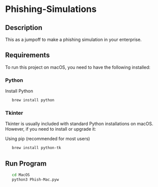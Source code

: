 
# Phishing-Simulations

## Description
This as a jumpoff to make a phishing simulation in your enterprise.
## Requirements

To run this project on macOS, you need to have the following installed:

### Python
Install Python
```bash
   brew install python
```
### Tkinter
Tkinter is usually included with standard Python installations on macOS. However, if you need to install or upgrade it:

Using pip (recommended for most users)
```bash
   brew install python-tk
```
## Run Program
```bash
   cd MacOS
   python3 Phish-Mac.pyw
```
